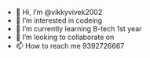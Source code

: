 - 👋 Hi, I’m @vikkyvivek2002
- 👀 I’m interested in codeing
- 🌱 I’m currently learning B-tech 1st year
- 💞️ I’m looking to collaborate on 
- 📫 How to reach me 9392726667

<!---
vikkyvivek2002/vikkyvivek2002 is a ✨ special ✨ repository because its `README.md` (this file) appears on your GitHub profile.
You can click the Preview link to take a look at your changes.
--->

